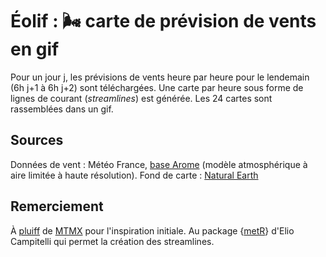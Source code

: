 # Éolif : 🌬 ️carte de prévision de vents en gif
Pour un jour j, les prévisions de vents heure par heure pour le lendemain (6h j+1 à 6h j+2) sont téléchargées.
Une carte par heure sous forme de lignes de courant (*streamlines*) est générée.
Les 24 cartes sont rassemblées dans un gif.


## Sources
Données de vent : Météo France, [base Arome](https://donneespubliques.meteofrance.fr/?fond=produit&id_produit=131&id_rubrique=51) (modèle atmosphérique à aire limitée à haute résolution).
Fond de carte : [Natural Earth](https://www.naturalearthdata.com/)


## Remerciement
À [pluiff](https://github.com/mtmx/pluiff) de [MTMX](https://mtmx.github.io/) pour l'inspiration initiale.
Au package {[metR](https://github.com/eliocamp/metR)} d'Elio Campitelli qui permet la création des streamlines.

